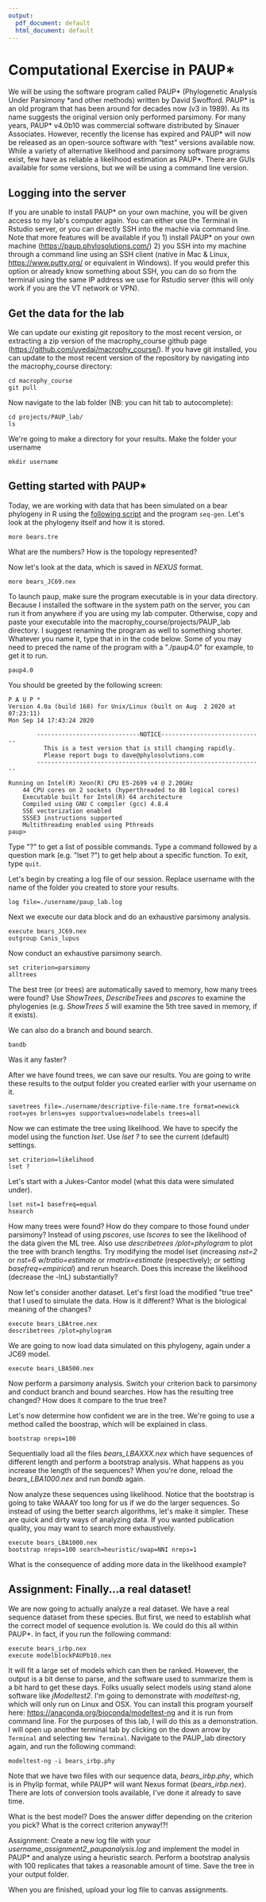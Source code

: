 ```yaml
---
output:
  pdf_document: default
  html_document: default
---
```

# Computational Exercise in PAUP*

We will be using the software program called PAUP\* (Phylogenetic Analysis Under Parsimony \*and other methods) written by David Swofford. PAUP\* is an old program that has been around for decades now (v3 in 1989). As its name suggests the original version only performed parsimony. For many years, PAUP* v4.0b10 was commercial software distributed by Sinauer Associates. However, recently the license has expired and PAUP* will now be released as an open-source software with “test” versions available now. While a variety of alternative likelihood and parsimony software programs exist, few have as reliable a likelihood estimation as PAUP\*. There are GUIs available for some versions, but we will be using a command line version.

## Logging into the server
If you are unable to install PAUP\* on your own machine, you will be given access to my lab's computer again. You can either use the Terminal in Rstudio server, or you can directly SSH into the machie via command line. Note that more features will be available if you 1) install PAUP\* on your own machine (https://paup.phylosolutions.com/) 2) you SSH into my machine through a command line using an SSH client (native in Mac & Linux, https://www.putty.org/ or equivalent in Windows). If you would prefer this option or already know something about SSH, you can do so from the terminal using the same IP address we use for Rstudio server (this will only work if you are the VT network or VPN).

## Get the data for the lab
We can update our existing git repository to the most recent version, or extracting a zip version of the macrophy_course github page (https://github.com/uyedaj/macrophy_course/). If you have git installed, you can update to the most recent version of the repository by navigating into the macrophy_course directory:

```
cd macrophy_course
git pull
```

Now navigate to the lab folder (NB: you can hit tab to autocomplete):
```
cd projects/PAUP_lab/
ls
```

We're going to make a directory for your results. Make the folder your username
```
mkdir username
```

## Getting started with PAUP\*
Today, we are working with data that has been simulated on a bear phylogeny in R using the [following script](./simulatingData.R) and the program `seq-gen`. Let's look at the phylogeny itself and how it is stored. 
```
more bears.tre

```
What are the numbers? How is the topology represented? 
  
Now let's look at the data, which is saved in *NEXUS* format. 
```
more bears_JC69.nex
```

To launch paup, make sure the program executable is in your data directory. Because I installed the software in the system 
path on the server, you can run it from anywhere if you are using my lab computer. Otherwise, copy and paste your executable 
into the macrophy_course/projects/PAUP_lab directory. I suggest renaming the program as well to something shorter. Whatever
you name it, type that in in the code below. Some of you may need to preced the name of the program with a "./paup4.0" for example,
to get it to run. 

```
paup4.0
```
You should be greeted by the following screen: 

```
P A U P *
Version 4.0a (build 168) for Unix/Linux (built on Aug  2 2020 at 07:23:11)
Mon Sep 14 17:43:24 2020

        -----------------------------NOTICE-----------------------------
          This is a test version that is still changing rapidly.
          Please report bugs to dave@phylosolutions.com
        ----------------------------------------------------------------

Running on Intel(R) Xeon(R) CPU E5-2699 v4 @ 2.20GHz
    44 CPU cores on 2 sockets (hyperthreaded to 88 logical cores)
    Executable built for Intel(R) 64 architecture
    Compiled using GNU C compiler (gcc) 4.8.4
    SSE vectorization enabled
    SSSE3 instructions supported
    Multithreading enabled using Pthreads
paup>
```
Type "?" to get a list of possible commands. Type a command followed by a question mark (e.g. "lset ?") to get 
help about a specific function. To exit, type `quit`.

Let's begin by creating a log file of our session. Replace username with the name of the folder you created to
store your results.
```
log file=./username/paup_lab.log
```


Next we execute our data block and do an exhaustive parsimony analysis.
```
execute bears_JC69.nex
outgroup Canis_lupus
```
Now conduct an exhaustive parsimony search. 
```
set criterion=parsimony
alltrees

```
The best tree (or trees) are automatically saved to memory, how many trees were found? Use *ShowTrees*, *DescribeTrees* and *pscores* to examine the phylogenies (e.g. *ShowTrees 5* will examine the 5th tree saved in memory, if it exists). 

We can also do a branch and bound search.
```
bandb
```

Was it any faster? 

After we have found trees, we can save our results. You are going to write these results to the output folder you created earlier with your username on it. 
```
savetrees file=./username/descriptive-file-name.tre format=newick root=yes brlens=yes supportvalues=nodelabels trees=all
```


Now we can estimate the tree using likelihood. We have to specify the model using the function *lset*. Use *lset ?* to see the current (default) settings. 
```
set criterion=likelihood
lset ?
```

Let's start with a Jukes-Cantor model (what this data were simulated under). 
```
lset nst=1 basefreq=equal
hsearch
```
How many trees were found? How do they compare to those found under parsimony? Instead of using *pscores*, use *lscores* to see the likelihood of the data given the ML tree. Also use *describetrees /plot=phylogram* to plot the tree with branch lengths. Try modifying the model lset (increasing *nst=2* or *nst=6* w/*tratio=estimate* or *rmatrix=estimate* (respectively); or setting *basefreq=empirical*) and rerun hsearch. Does this increase the likelihood (decrease the -lnL) substantially? 

Now let's consider another dataset. Let's first load the modified "true tree" that I used to simulate the data. How is it different? What is the biological meaning of the changes?
```
execute bears_LBAtree.nex
describetrees /plot=phylogram
```

We are going to now load data simulated on this phylogeny, again under a JC69 model. 
```
execute bears_LBA500.nex
```

Now perform a parsimony analysis. Switch your criterion back to parsimony and conduct branch and bound searches. How has the resulting tree changed? How does it compare to the true tree? 

Let's now determine how confident we are in the tree. We're going to use a method called the boostrap, which will be explained in class. 

```
bootstrap nreps=100
```

Sequentially load all the files *bears_LBAXXX.nex* which have sequences of different length and perform a bootstrap analysis. What happens as you increase the length of the sequences? When you're done, reload the *bears_LBA1000.nex* and run *bandb* again.

Now analyze these sequences using likelihood. Notice that the bootstrap is going to take WAAAY too long for us if we do the larger sequences. So instead of using the better search algorithms, let's make it simpler. These are quick and dirty ways of analyzing data. If you wanted publication quality, you may want to search more exhaustively. 

```
execute bears_LBA1000.nex
bootstrap nreps=100 search=heuristic/swap=NNI nreps=1
```

What is the consequence of adding more data in the likelihood example? 

## Assignment: Finally...a real dataset!

We are now going to actually analyze a real dataset. We have a real sequence dataset from these species. But first, we need to establish what the correct model of sequence evolution is. We could do this all within PAUP\*. In fact, if you run the following command: 

```
execute bears_irbp.nex
execute modelblockPAUPb10.nex
```
It will fit a large set of models which can then be ranked. However, the output is a bit dense to parse, and the software used to summarize them is a bit hard to get these days. Folks usually select models using stand alone software like *jModeltest2*. I'm going to demonstrate with *modeltest-ng*, which will only run on Linux and OSX. You can install this program yourself here: https://anaconda.org/bioconda/modeltest-ng and it is run from command line. For the purposes of this lab, I will do this as a demonstration. I will open up another terminal tab by clicking on the down arrow by `Terminal` and selecting `New Terminal`. Navigate to the PAUP_lab directory again, and run the following command:
```
modeltest-ng -i bears_irbp.phy
```
Note that we have two files with our sequence data, *bears_irbp.phy*, which is in Phylip format, while PAUP\* will want Nexus format (*bears_irbp.nex*). There are lots of conversion tools available, I've done it already to save time. 

What is the best model? Does the answer differ depending on the criterion you pick? What is the correct criterion anyway!?!

Assignment: Create a new log file with your *username_assignment2_paupanalysis.log* and implement the model in PAUP\* and analyze using a heuristic search. Perform a bootstrap analysis with 100 replicates that takes a reasonable amount of time. Save the tree in your output folder. 

When you are finished, upload your log file to canvas assignments. 